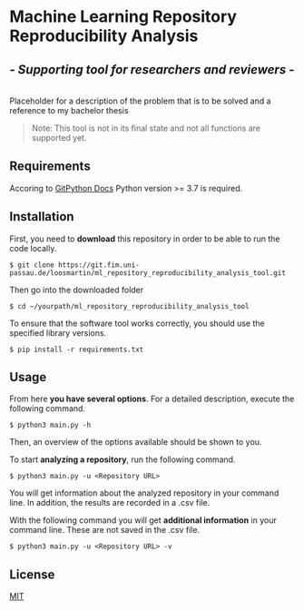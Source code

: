 # Machine Learning Repository Reproducibility Analysis

## _- Supporting tool for researchers and reviewers -_
\
Placeholder for a description of the problem that is to be solved and a reference to my bachelor thesis

> Note: This tool is not in its final state and not all functions are supported yet.

Requirements
---------------------
Accoring to [GitPython Docs](https://gitpython.readthedocs.io/en/3.1.24/intro.html) Python version >= 3.7 is required. 

Installation
---------------------
First, you need to **download** this repository in order to be able to run the code locally.

```
$ git clone https://git.fim.uni-passau.de/loosmartin/ml_repository_reproducibility_analysis_tool.git
```

Then go into the downloaded folder

```
$ cd ~/yourpath/ml_repository_reproducibility_analysis_tool
```

To ensure that the software tool works correctly, you should use the specified library versions.

```
$ pip install -r requirements.txt
```

Usage
--------------------------

From here **you have several options**. For a detailed description, execute the following command.


```
$ python3 main.py -h
```

Then, an overview of the options available should be shown to you.

To start **analyzing a repository**, run the following command.

```
$ python3 main.py -u <Repository URL>
```

You will get information about the analyzed repository in your command line. In addition, the results are recorded in a .csv file.

With the following command you will get **additional information** in your command line. These are not saved in the .csv file.

```
$ python3 main.py -u <Repository URL> -v
```

## License

[MIT](https://git.fim.uni-passau.de/loosmartin/ml_repository_reproducibility_analysis_tool/-/blob/master/LICENSE)
